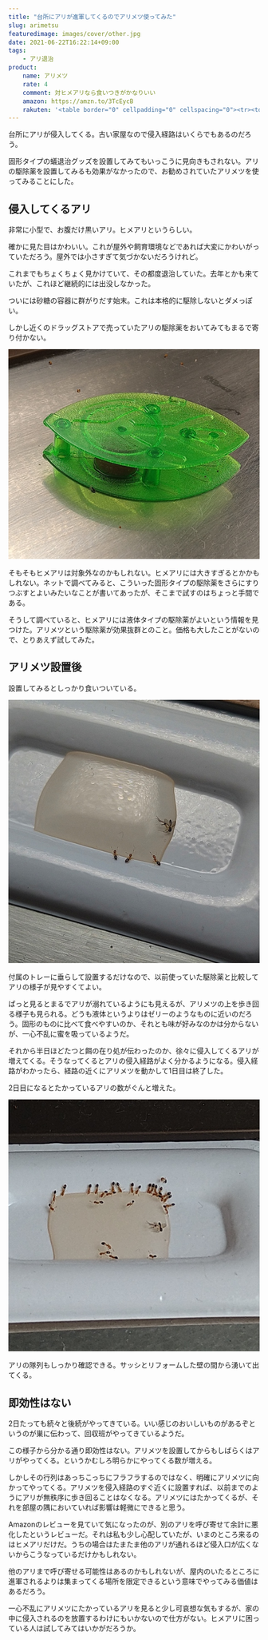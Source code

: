 ```yaml
---
title: "台所にアリが進軍してくるのでアリメツ使ってみた"
slug: arimetsu
featuredimage: images/cover/other.jpg
date: 2021-06-22T16:22:14+09:00
tags:
    - アリ退治
product:
    name: アリメツ
    rate: 4
    comment: 対ヒメアリなら食いつきがかなりいい
    amazon: https://amzn.to/3TcEycB
    rakuten: '<table border="0" cellpadding="0" cellspacing="0"><tr><td><div style="border:1px solid #95a5a6;border-radius:.75rem;background-color:#FFFFFF;width:504px;margin:0px;padding:5px;text-align:center;overflow:hidden;"><table><tr><td style="width:240px"><a href="https://hb.afl.rakuten.co.jp/ichiba/208c63fc.93dafcce.208c63fd.bbfbe49d/?pc=https%3A%2F%2Fitem.rakuten.co.jp%2Fhmktools%2F20190001663%2F&link_type=picttext&ut=eyJwYWdlIjoiaXRlbSIsInR5cGUiOiJwaWN0dGV4dCIsInNpemUiOiIyNDB4MjQwIiwibmFtIjoxLCJuYW1wIjoicmlnaHQiLCJjb20iOjEsImNvbXAiOiJkb3duIiwicHJpY2UiOjEsImJvciI6MSwiY29sIjoxLCJiYnRuIjoxLCJwcm9kIjowLCJhbXAiOmZhbHNlfQ%3D%3D" target="_blank" rel="nofollow sponsored noopener" style="word-wrap:break-word;"  ><img src="https://hbb.afl.rakuten.co.jp/hgb/208c63fc.93dafcce.208c63fd.bbfbe49d/?me_id=1397641&item_id=10000060&pc=https%3A%2F%2Fthumbnail.image.rakuten.co.jp%2F%400_mall%2Fhmktools%2Fcabinet%2Fgardening%2F08042877%2Fimgrc0084819039.jpg%3F_ex%3D240x240&s=240x240&t=picttext" border="0" style="margin:2px" alt="[商品価格に関しましては、リンクが作成された時点と現時点で情報が変更されている場合がございます。]" title="[商品価格に関しましては、リンクが作成された時点と現時点で情報が変更されている場合がございます。]"></a></td><td style="vertical-align:top;width:248px;"><p style="font-size:12px;line-height:1.4em;text-align:left;margin:0px;padding:2px 6px;word-wrap:break-word"><a href="https://hb.afl.rakuten.co.jp/ichiba/208c63fc.93dafcce.208c63fd.bbfbe49d/?pc=https%3A%2F%2Fitem.rakuten.co.jp%2Fhmktools%2F20190001663%2F&link_type=picttext&ut=eyJwYWdlIjoiaXRlbSIsInR5cGUiOiJwaWN0dGV4dCIsInNpemUiOiIyNDB4MjQwIiwibmFtIjoxLCJuYW1wIjoicmlnaHQiLCJjb20iOjEsImNvbXAiOiJkb3duIiwicHJpY2UiOjEsImJvciI6MSwiY29sIjoxLCJiYnRuIjoxLCJwcm9kIjowLCJhbXAiOmZhbHNlfQ%3D%3D" target="_blank" rel="nofollow sponsored noopener" style="word-wrap:break-word;"  >アリメツ皿付き 55g ＜メール便送料無料＞　蟻退治　アリ対策</a><br><span >価格：610円（税込、送料無料)</span> <span style="color:#BBB">(2021/6/22時点)</span></p><div style="margin:10px;"><a href="https://hb.afl.rakuten.co.jp/ichiba/208c63fc.93dafcce.208c63fd.bbfbe49d/?pc=https%3A%2F%2Fitem.rakuten.co.jp%2Fhmktools%2F20190001663%2F&link_type=picttext&ut=eyJwYWdlIjoiaXRlbSIsInR5cGUiOiJwaWN0dGV4dCIsInNpemUiOiIyNDB4MjQwIiwibmFtIjoxLCJuYW1wIjoicmlnaHQiLCJjb20iOjEsImNvbXAiOiJkb3duIiwicHJpY2UiOjEsImJvciI6MSwiY29sIjoxLCJiYnRuIjoxLCJwcm9kIjowLCJhbXAiOmZhbHNlfQ%3D%3D" target="_blank" rel="nofollow sponsored noopener" style="word-wrap:break-word;"  ><img src="https://static.affiliate.rakuten.co.jp/makelink/rl.svg" style="float:left;max-height:27px;width:auto;margin-top:0"></a><a href="https://hb.afl.rakuten.co.jp/ichiba/208c63fc.93dafcce.208c63fd.bbfbe49d/?pc=https%3A%2F%2Fitem.rakuten.co.jp%2Fhmktools%2F20190001663%2F%3Fscid%3Daf_pc_bbtn&link_type=picttext&ut=eyJwYWdlIjoiaXRlbSIsInR5cGUiOiJwaWN0dGV4dCIsInNpemUiOiIyNDB4MjQwIiwibmFtIjoxLCJuYW1wIjoicmlnaHQiLCJjb20iOjEsImNvbXAiOiJkb3duIiwicHJpY2UiOjEsImJvciI6MSwiY29sIjoxLCJiYnRuIjoxLCJwcm9kIjowLCJhbXAiOmZhbHNlfQ==" target="_blank" rel="nofollow sponsored noopener" style="word-wrap:break-word;"  ><div style="float:right;width:41%;height:27px;background-color:#bf0000;color:#fff!important;font-size:12px;font-weight:500;line-height:27px;margin-left:1px;padding: 0 12px;border-radius:16px;cursor:pointer;text-align:center;">楽天で購入</div></a></div></td></tr></table></div><br><p style="color:#000000;font-size:12px;line-height:1.4em;margin:5px;word-wrap:break-word"></p></td></tr></table>'
---
```


台所にアリが侵入してくる。古い家屋なので侵入経路はいくらでもあるのだろう。

固形タイプの蟻退治グッズを設置してみてもいっこうに見向きもされない。アリの駆除薬を設置してみるも効果がなかったので、お勧めされていたアリメツを使ってみることにした。

<!--more-->

## 侵入してくるアリ

非常に小型で、お腹だけ黒いアリ。ヒメアリというらしい。

確かに見た目はかわいい。これが屋外や飼育環境などであれば大変にかわいがっていただろう。屋外では小さすぎて気づかないだろうけれど。

これまでもちょくちょく見かけていて、その都度退治していた。去年とかも来ていたが、これほど継続的には出没しなかった。

ついには砂糖の容器に群がりだす始末。これは本格的に駆除しないとダメっぽい。

しかし近くのドラッグストアで売っていたアリの駆除薬をおいてみてもまるで寄り付かない。

![固形タイプの駆除薬を設置してみたが見向きもされない様子](first.jpg)

そもそもヒメアリは対象外なのかもしれない。ヒメアリには大きすぎるとかかもしれない。ネットで調べてみると、こういった固形タイプの駆除薬をさらにすりつぶすとよいみたいなことが書いてあったが、そこまで試すのはちょっと手間である。

そうして調べていると、ヒメアリには液体タイプの駆除薬がよいという情報を見つけた。アリメツという駆除薬が効果抜群とのこと。価格も大したことがないので、とりあえず試してみた。

## アリメツ設置後

設置してみるとしっかり食いついている。

![アリメツを設置して数時間程度](arimetsu.jpg)

付属のトレーに垂らして設置するだけなので、以前使っていた駆除薬と比較してアリの様子が見やすくてよい。

ぱっと見るとまるでアリが溺れているようにも見えるが、アリメツの上を歩き回る様子も見られる。どうも液体というよりはゼリーのようなものに近いのだろう。固形のものに比べて食べやすいのか、それとも味が好みなのかは分からないが、一心不乱に蜜を吸っているようだ。

それから半日ほどたつと餌の在り処が伝わったのか、徐々に侵入してくるアリが増えてくる。そうなってくるとアリの侵入経路がよく分かるようになる。侵入経路がわかったら、経路の近くにアリメツを動かして1日目は終了した。

2日目になるとたかっているアリの数がぐんと増えた。

![2日目の様子](arimetsu_after.jpg)

アリの隊列もしっかり確認できる。サッシとリフォームした壁の間から湧いて出てくる。

## 即効性はない

2日たっても続々と後続がやってきている。いい感じのおいしいものがあるぞというのが巣に伝わって、回収班がやってきているようだ。

この様子から分かる通り即効性はない。アリメツを設置してからもしばらくはアリがやってくる。というかむしろ明らかにやってくる数が増える。

しかしその行列はあっちこっちにフラフラするのではなく、明確にアリメツに向かってやってくる。アリメツを侵入経路のすぐ近くに設置すれば、以前までのようにアリが無秩序に歩き回ることはなくなる。アリメツにはたかってくるが、それを部屋の隅においていれば影響は軽微にできると思う。

Amazonのレビューを見ていて気になったのが、別のアリを呼び寄せて余計に悪化したというレビューだ。それは私も少し心配していたが、いまのところ来るのはヒメアリだけだ。うちの場合はたまたま他のアリが通れるほど侵入口が広くないからこうなっているだけかもしれない。

他のアリまで呼び寄せる可能性はあるのかもしれないが、屋内のいたるところに進軍されるよりは集まってくる場所を限定できるという意味でやってみる価値はあるだろう。

一心不乱にアリメツにたかっているアリを見ると少し可哀想な気もするが、家の中に侵入されるのを放置するわけにもいかないので仕方がない。ヒメアリに困っている人は試してみてはいかがだろうか。